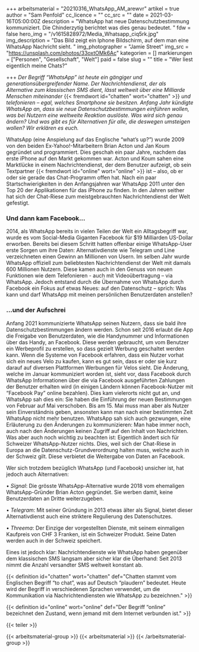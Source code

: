 +++
arbeitsmaterial = "20210316_WhatsApp_AM_arewvr"
artikel = true
author = "Sam Penfold"
cc_licence = ""
cc_src = ""
date = 2021-03-16T05:00:00Z
description = "WhatsApp hat neue Datenschutzbestimmung kommuniziert. Die Chinderzytig berichtet was dies genau bedeutet. "
fdw = false
hero_img = "/v1615828972/Media_Whatsapp_ciq5rk.jpg"
img_description = "Das Bild zeigt ein Iphone Bildschirm, auf dem man eine WhatsApp Nachricht sieht. "
img_photographer = "Jamie Street"
img_src = "https://unsplash.com/photos/33oxtOMk6Ac"
kategorien = []
markierungen = ["Personen", "Gesellschaft", "Welt"]
paid = false
slug = ""
title = "Wer liest eigentlich meine Chats?"

+++
_Der Begriff “WhatsApp” ist heute ein gängiger und generationsübergreifender Name. Der Nachrichtendienst, der als Alternative zum klassischen SMS dient, lässt weltweit über eine Milliarde Menschen miteinander_ {{< fremdwort id="chatten" wort="chatten" >}} _und telefonieren – egal, welches Smartphone sie besitzen. Anfang Jahr kündigte WhatsApp an, dass sie neue Datenschutzbestimmungen einführen wollen, was bei Nutzern eine weltweite Reaktion auslöste. Was wird sich genau ändern? Und was gibt es für Alternativen für alle, die deswegen umsteigen wollen? Wir erklären es euch._

WhatsApp (eine Anspielung auf das Englische “what’s up?”) wurde 2009 von den beiden Ex-Yahoo!-Mitarbeitern Brian Acton und Jan Koum gegründet und programmiert. Dies geschah ein paar Jahre, nachdem das erste iPhone auf den Markt gekommen war. Acton und Koum sahen eine Marktlücke in einem Nachrichtendienst, der dem Benutzer aufzeigt, ob sein Textpartner {{< fremdwort id="online" wort="online" >}} ist – also, ob er oder sie gerade das Chat-Programm offen hat. Nach ein paar Startschwierigkeiten in den Anfangsjahren war WhatsApp 2011 unter den Top 20 der Applikationen für das iPhone zu finden. In den Jahren seither hat sich der Chat-Riese zum meistgebrauchten Nachrichtendienst der Welt gefestigt.

### Und dann kam Facebook…

2014, als WhatsApp bereits in vielen Teilen der Welt ein Alltagsbegriff war, wurde es vom Social-Media Giganten Facebook für $19 Milliarden US-Dollar erworben. Bereits bei diesem Schritt hatten offenbar einige WhatsApp-User erste Sorgen um ihre Daten: Alternativdienste wie Telegram und Line verzeichneten einen Gewinn an Millionen von Usern. Im selben Jahr wurde WhatsApp offiziell zum beliebtesten Nachrichtendienst der Welt mit damals 600 Millionen Nutzern. Diese kamen auch in den Genuss von neuen Funktionen wie dem Telefonieren - auch mit Videoübertragung – via WhatsApp. Jedoch entstand durch die Übernahme von WhatsApp durch Facebook ein Fokus auf etwas Neues: auf den Datenschutz – sprich: Was kann und darf WhatsApp mit meinen persönlichen Benutzerdaten anstellen?

### …und der Aufschrei

Anfang 2021 kommunizierte WhatsApp seinen Nutzern, dass sie bald ihre Datenschutzbestimmungen ändern werden. Schon seit 2016 erlaubt die App die Freigabe von Benutzerdaten, wie die Handynummer und Informationen über das Handy, an Facebook. Diese werden gebraucht, um vom Benutzer ein Werbeprofil zu erstellen, so dass gezielt Werbung geschaltet werden kann. Wenn die Systeme von Facebook erfahren, dass ein Nutzer vorhat sich ein neues Velo zu kaufen, kann es gut sein, dass er oder sie kurz darauf auf diversen Plattformen Werbungen für Velos sieht. Die Änderung, welche im Januar kommuniziert worden ist, sieht vor, dass Facebook durch WhatsApp Informationen über die via Facebook ausgeführten Zahlungen der Benutzer erhalten wird (in einigen Ländern können Facebook-Nutzer mit “Facebook Pay” online bezahlen). Dies kam vielerorts nicht gut an, und WhatsApp sah dies ein: Sie haben die Einführung der neuen Bestimmungen von Februar auf Mai verschoben. Bis am 15. Mai muss man aber als Nutzer sein Einverständnis geben, ansonsten kann man nach einer bestimmten Zeit WhatsApp nicht mehr benutzen. WhatsApp sah sich auch gezwungen, eine Erläuterung zu den Änderungen zu kommunizieren: Man habe immer noch, auch nach den Änderungen keinen Zugriff auf den Inhalt von Nachrichten. Was aber auch noch wichtig zu beachten ist: Eigentlich ändert sich für Schweizer WhatsApp-Nutzer nichts. Dies, weil sich der Chat-Riese in Europa an die Datenschutz-Grundverordnung halten muss, welche auch in der Schweiz gilt. Diese verbietet die Weitergabe von Daten an Facebook.

Wer sich trotzdem bezüglich WhatsApp (und Facebook) unsicher ist, hat jedoch auch Alternativen:

• _Signal_: Die grösste WhatsApp-Alternative wurde 2018 vom ehemaligen WhatsApp-Gründer Brian Acton gegründet. Sie werben damit, keine Benutzerdaten an Dritte weiterzugeben.

• _Telegram_: Mit seiner Gründung in 2013 etwas älter als Signal, bietet dieser Alternativdienst auch eine striktere Regulierung des Datenschutzes.

• _Threema_: Der Einzige der vorgestellten Dienste, mit seinem einmaligen Kaufpreis von CHF 3 Franken, ist ein Schweizer Produkt. Seine Daten werden auch in der Schweiz speichert.

Eines ist jedoch klar: Nachrichtendienste wie WhatsApp haben gegenüber dem klassischen SMS langsam aber sicher klar die Überhand: Seit 2013 nimmt die Anzahl versandter SMS weltweit konstant ab.

{{< definition id="chatten" wort="chatten" def="Chatten stammt vom Englischen Begriff “to chat”, was auf Deutsch “plaudern” bedeutet. Heute wird der Begriff in verschiedenen Sprachen verwendet, um die Kommunikation via Nachrichtendiensten wie WhatsApp zu bezeichnen." >}}

{{< definition id="online" wort="online" def="Der Begriff “online” bezeichnet den Zustand, wenn jemand mit dem Internet verbunden ist." >}}

{{< teiler >}}

{{< arbeitsmaterial-group >}}
{{< arbeitsmaterial >}}
{{< /arbeitsmaterial-group >}}
